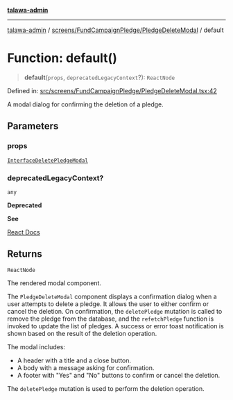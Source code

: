 [**talawa-admin**](../../../../README.md)

***

[talawa-admin](../../../../README.md) / [screens/FundCampaignPledge/PledgeDeleteModal](../README.md) / default

# Function: default()

> **default**(`props`, `deprecatedLegacyContext`?): `ReactNode`

Defined in: [src/screens/FundCampaignPledge/PledgeDeleteModal.tsx:42](https://github.com/bint-Eve/talawa-admin/blob/3ea1bc8148fd1f2efa92a17958ea5a5df0d9cc86/src/screens/FundCampaignPledge/PledgeDeleteModal.tsx#L42)

A modal dialog for confirming the deletion of a pledge.

## Parameters

### props

[`InterfaceDeletePledgeModal`](../interfaces/InterfaceDeletePledgeModal.md)

### deprecatedLegacyContext?

`any`

**Deprecated**

**See**

[React Docs](https://legacy.reactjs.org/docs/legacy-context.html#referencing-context-in-lifecycle-methods)

## Returns

`ReactNode`

The rendered modal component.

The `PledgeDeleteModal` component displays a confirmation dialog when a user attempts to delete a pledge.
It allows the user to either confirm or cancel the deletion.
On confirmation, the `deletePledge` mutation is called to remove the pledge from the database,
and the `refetchPledge` function is invoked to update the list of pledges.
A success or error toast notification is shown based on the result of the deletion operation.

The modal includes:
- A header with a title and a close button.
- A body with a message asking for confirmation.
- A footer with "Yes" and "No" buttons to confirm or cancel the deletion.

The `deletePledge` mutation is used to perform the deletion operation.
